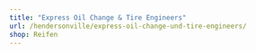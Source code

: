 ```yaml
---
title: "Express Oil Change & Tire Engineers"
url: /hendersonville/express-oil-change-und-tire-engineers/
shop: Reifen
---
```

